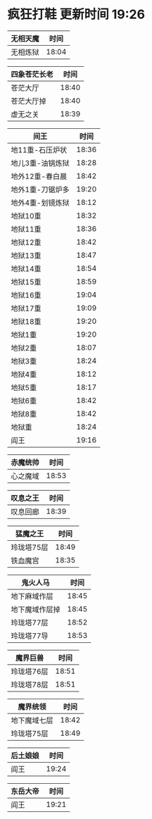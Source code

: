 # 疯狂打鞋 更新时间 19:26

| 无相天魔   | 时间    |
|--------|-------|
| 无相炼狱 | 18:04 |

| 四象苍茫长老   | 时间    |
|--------|-------|
| 苍茫大厅 | 18:40 |
| 苍茫大厅掉 | 18:40 |
| 虚无之关 | 18:39 |

| 间王   | 时间    |
|--------|-------|
| 地11重-石压炉状 | 18:36 |
| 地儿3重-油锅炼狱 | 18:28 |
| 地外12重-春白晨 | 18:42 |
| 地外1重-刀锯炉多 | 19:20 |
| 地外4重-划镜炼狱 | 18:12 |
| 地狱10重 | 18:32 |
| 地狱11重 | 18:36 |
| 地狱12重 | 18:42 |
| 地狱13重 | 18:47 |
| 地狱14重 | 18:54 |
| 地狱15重 | 18:59 |
| 地狱16重 | 19:04 |
| 地狱17重 | 19:09 |
| 地狱18重 | 19:20 |
| 地狱1重 | 19:20 |
| 地狱2重 | 18:07 |
| 地狱3重 | 18:24 |
| 地狱4重 | 18:12 |
| 地狱5重 | 18:17 |
| 地狱6重 | 18:42 |
| 地狱8重 | 18:42 |
| 地狱重 | 18:24 |
| 阎王 | 19:16 |

| 赤魔统帅   | 时间    |
|--------|-------|
| 心之魔域 | 18:53 |

| 叹息之王   | 时间    |
|--------|-------|
| 叹息回廊 | 18:39 |

| 猛魔之王   | 时间    |
|--------|-------|
| 玲珑塔75层 | 18:49 |
| 铁血魔宫 | 18:35 |

| 鬼火人马   | 时间    |
|--------|-------|
| 地下麻域作层 | 18:45 |
| 地下魔域作层掉 | 18:45 |
| 玲珑塔77层 | 18:52 |
| 玲珑塔77导 | 18:53 |

| 魔界巨兽   | 时间    |
|--------|-------|
| 玲珑塔76层 | 18:51 |
| 玲珑塔78层 | 18:51 |

| 魔界统领   | 时间    |
|--------|-------|
| 地下魔域七层 | 18:42 |
| 玲珑塔75层 | 18:49 |

| 后土娘娘   | 时间    |
|--------|-------|
| 阎王 | 19:24 |

| 东岳大帝   | 时间    |
|--------|-------|
| 阎王 | 19:21 |